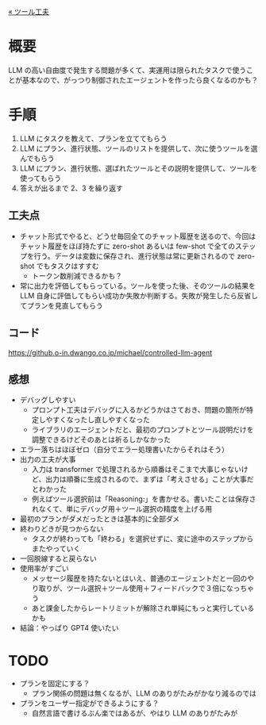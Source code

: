 [« ツール工夫](./03_langchain2.md)

# 概要

LLM の高い自由度で発生する問題が多くて、実運用は限られたタスクで使うことが基本なので、がっつり制御されたエージェントを作ったら良くなるのかも？

# 手順

1. LLM にタスクを教えて、プランを立ててもらう
2. LLM にプラン、進行状態、ツールのリストを提供して、次に使うツールを選んでもらう
3. LLM にプラン、進行状態、選ばれたツールとその説明を提供して、ツールを使ってもらう
4. 答えが出るまで 2、3 を繰り返す

## 工夫点

- チャット形式でやると、どうせ毎回全てのチャット履歴を送るので、今回はチャット履歴をほぼ持たずに zero-shot あるいは few-shot で全てのステップを行う。データは変数に保存され、進行状態は常に更新されるので zero-shot でもタスクはすすむ
  - トークン数削減できるかも？
- 常に出力を評価してもらっている。ツールを使った後、そのツールの結果を LLM 自身に評価してもらい成功か失敗か判断する。失敗が発生したら反省してプランを見直してもらう

## コード

https://github.o-in.dwango.co.jp/michael/controlled-llm-agent

## 感想

- デバッグしやすい
  - プロンプト工夫はデバッグに入るかどうかはさておき、問題の箇所が特定しやすくなったし直しやすくなった
  - ライブラリのエージェントだと、最初のプロンプトとツール説明だけを調整できるけどそのあとは祈るしかなかった
- エラー落ちはほぼゼロ（自分でエラー処理書いたからそれはそう）
- 出力の工夫が大事
  - 入力は transformer で処理されるから順番はそこまで大事じゃないけど、出力は順番に生成されるので、まずは「考えさせる」ことが大事だとわかった
  - 例えばツール選択前は「Reasoning:」を書かせる。書いたことは保存されなくて、単にデバッグ用＋ツール選択の精度を上げる用
- 最初のプランがダメだったときは基本的に全部ダメ
- 終わりどきが見つからない
  - タスクが終わっても「終わる」を選択せずに、変に途中のステップからまたやっていく
- 一回脱線すると戻らない
- 使用率がすごい
  - メッセージ履歴を持たないとはいえ、普通のエージェントだと一回のやり取りが、ツール選択＋ツール使用＋フィードバックで３倍になっちゃう
  - あと課金したからレートリミットが解除され単純にもっと実行しているかも
- 結論：やっぱり GPT4 使いたい

# TODO

- プランを固定にする？
  - プラン関係の問題は無くなるが、LLM のありがたみがかなり減るのでは
- プランをユーザー指定ができるようにする？
  - 自然言語で書けるぶん楽ではあるが、やはり LLM のありがたみが
